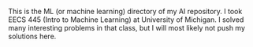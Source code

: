 This is the ML (or machine learning) directory of my AI repository. 
I took EECS 445 (Intro to Machine Learning) at University of Michigan. I solved many interesting problems in that class, but I will most likely not push my solutions here.
